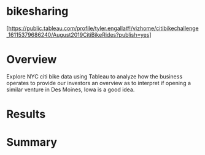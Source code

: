 # bikesharing

[https://public.tableau.com/profile/tyler.engalla#!/vizhome/citibikechallenge_16115379686240/August2019CitiBikeRides?publish=yes]

# Overview
Explore NYC citi bike data using Tableau to analyze how the business operates to provide our investors an overview as to interpret if opening a similar venture in Des Moines, Iowa is a good idea.

# Results




# Summary
